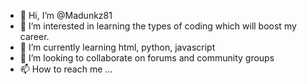- 👋 Hi, I’m @Madunkz81
- 👀 I’m interested in learning the types of coding which will boost my career. 
- 🌱 I’m currently learning html, python, javascript
- 💞️ I’m looking to collaborate on forums and community groups
- 📫 How to reach me ...

<!---
Madunkz81/Madunkz81 is a ✨ special ✨ repository because its `README.md` (this file) appears on your GitHub profile.
You can click the Preview link to take a look at your changes.
--->
